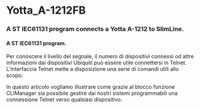 # Yotta_A-1212FB
### A ST IEC61131 program connects a Yotta A-1212 to SlimLine.
#### A ST IEC61131 program.
Per conoscere il livello del segnale, il numero di dispositivi connessi od altre informazioni dai dispositivi Ubiquiti può essere utile connettersi in Telnet. L’interfaccia Telnet mette a disposizione una serie di comandi utili allo scopo.

In questo articolo vogliamo illustrare come grazie al blocco funzione CLIManager sia possibile gestire dai nostri sistemi programmabili una connessione Telnet verso qualsiasi dispositivo.
